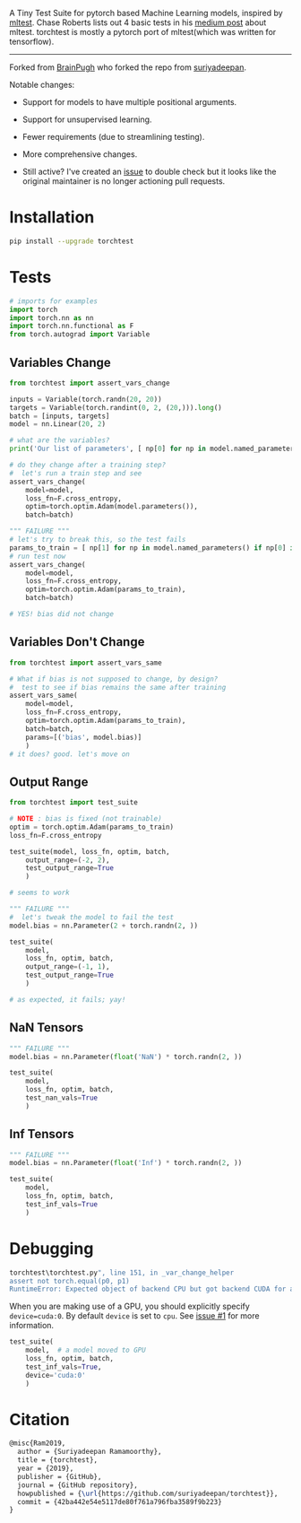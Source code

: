 A Tiny Test Suite for pytorch based Machine Learning models, inspired by
[mltest](https://github.com/Thenerdstation/mltest/blob/master/mltest/mltest.py).
Chase Roberts lists out 4 basic tests in his [medium
post](https://medium.com/@keeper6928/mltest-automatically-test-neural-network-models-in-one-function-call-eb6f1fa5019d)
about mltest. torchtest is mostly a pytorch port of mltest(which was
written for tensorflow).

--- 

Forked from [BrainPugh](https://github.com/BrianPugh/torchtest) who
forked the repo from
[suriyadeepan](https://github.com/suriyadeepan/torchtest).

Notable changes:

-   Support for models to have multiple positional arguments.

-   Support for unsupervised learning.

-   Fewer requirements (due to streamlining testing).

-   More comprehensive changes.

-   Still active? I've created an
    [issue](https://github.com/suriyadeepan/torchtest/issues/6) to
    double check but it looks like the original maintainer is no longer
    actioning pull requests.

# Installation

``` bash
pip install --upgrade torchtest
```

# Tests

``` python
# imports for examples
import torch
import torch.nn as nn
import torch.nn.functional as F
from torch.autograd import Variable
```

## Variables Change

``` python
from torchtest import assert_vars_change

inputs = Variable(torch.randn(20, 20))
targets = Variable(torch.randint(0, 2, (20,))).long()
batch = [inputs, targets]
model = nn.Linear(20, 2)

# what are the variables?
print('Our list of parameters', [ np[0] for np in model.named_parameters() ])

# do they change after a training step?
#  let's run a train step and see
assert_vars_change(
    model=model,
    loss_fn=F.cross_entropy,
    optim=torch.optim.Adam(model.parameters()),
    batch=batch)
```

``` python
""" FAILURE """
# let's try to break this, so the test fails
params_to_train = [ np[1] for np in model.named_parameters() if np[0] is not 'bias' ]
# run test now
assert_vars_change(
    model=model,
    loss_fn=F.cross_entropy,
    optim=torch.optim.Adam(params_to_train),
    batch=batch)

# YES! bias did not change
```

## Variables Don't Change

``` python
from torchtest import assert_vars_same

# What if bias is not supposed to change, by design?
#  test to see if bias remains the same after training
assert_vars_same(
    model=model,
    loss_fn=F.cross_entropy,
    optim=torch.optim.Adam(params_to_train),
    batch=batch,
    params=[('bias', model.bias)]
    )
# it does? good. let's move on
```

## Output Range

``` python
from torchtest import test_suite

# NOTE : bias is fixed (not trainable)
optim = torch.optim.Adam(params_to_train)
loss_fn=F.cross_entropy

test_suite(model, loss_fn, optim, batch,
    output_range=(-2, 2),
    test_output_range=True
    )

# seems to work
```

``` python
""" FAILURE """
#  let's tweak the model to fail the test
model.bias = nn.Parameter(2 + torch.randn(2, ))

test_suite(
    model,
    loss_fn, optim, batch,
    output_range=(-1, 1),
    test_output_range=True
    )

# as expected, it fails; yay!
```

## NaN Tensors

``` python
""" FAILURE """
model.bias = nn.Parameter(float('NaN') * torch.randn(2, ))

test_suite(
    model,
    loss_fn, optim, batch,
    test_nan_vals=True
    )
```

## Inf Tensors

``` python
""" FAILURE """
model.bias = nn.Parameter(float('Inf') * torch.randn(2, ))

test_suite(
    model,
    loss_fn, optim, batch,
    test_inf_vals=True
    )
```

# Debugging

``` bash
torchtest\torchtest.py", line 151, in _var_change_helper
assert not torch.equal(p0, p1)
RuntimeError: Expected object of backend CPU but got backend CUDA for argument #2 'other'
```

When you are making use of a GPU, you should explicitly specify
`device=cuda:0`. By default `device` is set to `cpu`. See [issue
#1](https://github.com/suriyadeepan/torchtest/issues/1) for more
information.

``` python
test_suite(
    model,  # a model moved to GPU
    loss_fn, optim, batch,
    test_inf_vals=True,
    device='cuda:0'
    )
```

# Citation

``` tex
@misc{Ram2019,
  author = {Suriyadeepan Ramamoorthy},
  title = {torchtest},
  year = {2019},
  publisher = {GitHub},
  journal = {GitHub repository},
  howpublished = {\url{https://github.com/suriyadeepan/torchtest}},
  commit = {42ba442e54e5117de80f761a796fba3589f9b223}
}
```
